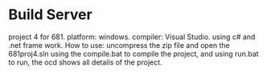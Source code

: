 # Build Server
project 4 for 681.
platform: windows.
compiler: Visual Studio.
using c# and .net frame work.
How to use:
uncompress the zip file and open the 681proj4.sln using the compile.bat to compile the project, and using run.bat to run, the ocd shows
all details of the project.
